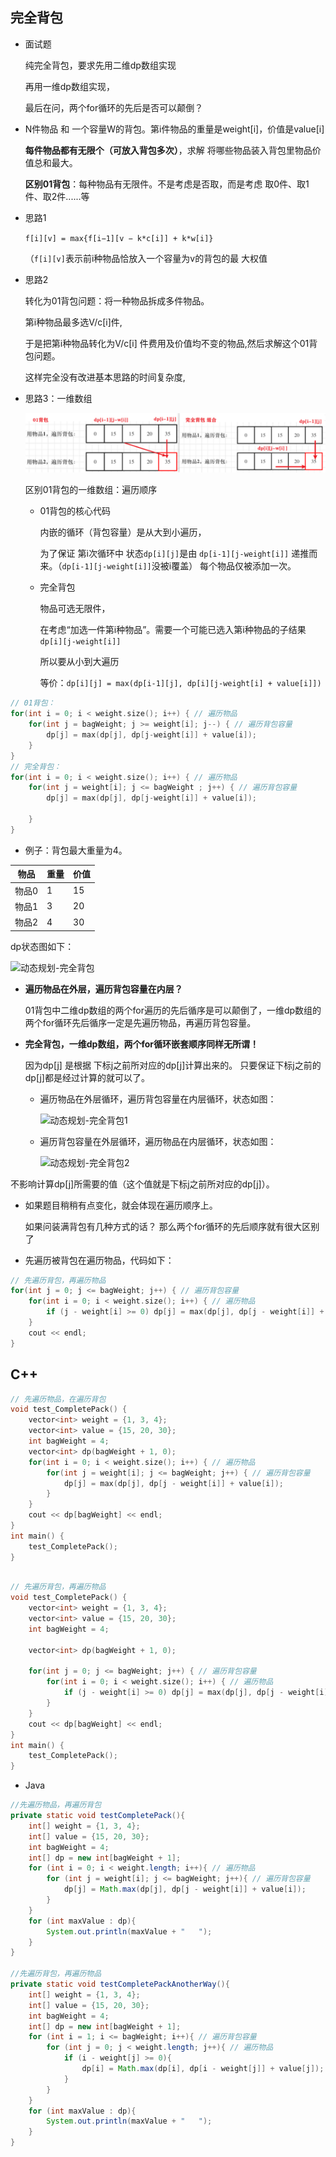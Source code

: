 ## 完全背包

+ 面试题

  纯完全背包，要求先用二维dp数组实现

  再用一维dp数组实现，

  最后在问，两个for循环的先后是否可以颠倒？

+ N件物品 和 一个容量W的背包。第i件物品的重量是weight[i]，价值是value[i] 

  **每件物品都有无限个（可放入背包多次）**，求解 将哪些物品装入背包里物品价值总和最大。

  **区别01背包**：每种物品有无限件。不是考虑是否取，而是考虑 取0件、取1件、取2件......等

+ 思路1

  `f[i][v] = max{f[i−1][v − k*c[i]] + k*w[i]}`

  （`f[i][v]`表示前i种物品恰放入一个容量为v的背包的最
  大权值

+ 思路2

  转化为01背包问题：将一种物品拆成多件物品。

  第i种物品最多选V/c[i]件,

  于是把第i种物品转化为V/c[i] 件费用及价值均不变的物品,然后求解这个01背包问题。

  这样完全没有改进基本思路的时间复杂度,

+ 思路3：一维数组

  ![](img_bag_cmp.png)

  区别01背包的一维数组：遍历顺序
  + 01背包的核心代码

    内嵌的循环（背包容量）是从大到小遍历，
  
    为了保证 第i次循环中 状态`dp[i][j]`是由 `dp[i-1][j-weight[i]]` 递推而来。（`dp[i-1][j-weight[i]]`没被i覆盖）
    每个物品仅被添加一次。

  + 完全背包

    物品可选无限件，

    在考虑“加选一件第i种物品”。需要一个可能已选入第i种物品的子结果`dp[i][j-weight[i]]`

    所以要从小到大遍历
    
    等价：`dp[i][j] = max(dp[i-1][j], dp[i][j-weight[i] + value[i]])`

```CPP
// 01背包：
for(int i = 0; i < weight.size(); i++) { // 遍历物品
    for(int j = bagWeight; j >= weight[i]; j--) { // 遍历背包容量
        dp[j] = max(dp[j], dp[j-weight[i]] + value[i]);
    }
}
// 完全背包：
for(int i = 0; i < weight.size(); i++) { // 遍历物品
    for(int j = weight[i]; j <= bagWeight ; j++) { // 遍历背包容量
        dp[j] = max(dp[j], dp[j-weight[i]] + value[i]);

    }
}
```

+ 例子：背包最大重量为4。

| 物品  | 重量 | 价值 |
| ----- | ---- | ---- |
| 物品0 | 1    | 15   |
| 物品1 | 3    | 20   |
| 物品2 | 4    | 30   |

dp状态图如下：

![动态规划-完全背包](https://img-blog.csdnimg.cn/20210126104510106.jpg)

+ **遍历物品在外层，遍历背包容量在内层？**

   01背包中二维dp数组的两个for遍历的先后循序是可以颠倒了，一维dp数组的两个for循环先后循序一定是先遍历物品，再遍历背包容量。

+ **完全背包，一维dp数组，两个for循环嵌套顺序同样无所谓！**

  因为dp[j] 是根据 下标j之前所对应的dp[j]计算出来的。 只要保证下标j之前的dp[j]都是经过计算的就可以了。

  + 遍历物品在外层循环，遍历背包容量在内层循环，状态如图：

    ![动态规划-完全背包1](https://img-blog.csdnimg.cn/20210126104529605.jpg)

  + 遍历背包容量在外层循环，遍历物品在内层循环，状态如图：

    ![动态规划-完全背包2](https://code-thinking-1253855093.file.myqcloud.com/pics/20210729234011.png)

 不影响计算dp[j]所需要的值（这个值就是下标j之前所对应的dp[j]）。

 

+ 如果题目稍稍有点变化，就会体现在遍历顺序上。

  如果问装满背包有几种方式的话？ 那么两个for循环的先后顺序就有很大区别了

+ 先遍历被背包在遍历物品，代码如下：

```CPP
// 先遍历背包，再遍历物品
for(int j = 0; j <= bagWeight; j++) { // 遍历背包容量
    for(int i = 0; i < weight.size(); i++) { // 遍历物品
        if (j - weight[i] >= 0) dp[j] = max(dp[j], dp[j - weight[i]] + value[i]);
    }
    cout << endl;
}
```

## C++

```CPP
// 先遍历物品，在遍历背包
void test_CompletePack() {
    vector<int> weight = {1, 3, 4};
    vector<int> value = {15, 20, 30};
    int bagWeight = 4;
    vector<int> dp(bagWeight + 1, 0);
    for(int i = 0; i < weight.size(); i++) { // 遍历物品
        for(int j = weight[i]; j <= bagWeight; j++) { // 遍历背包容量
            dp[j] = max(dp[j], dp[j - weight[i]] + value[i]);
        }
    }
    cout << dp[bagWeight] << endl;
}
int main() {
    test_CompletePack();
}
```

```CPP

// 先遍历背包，再遍历物品
void test_CompletePack() {
    vector<int> weight = {1, 3, 4};
    vector<int> value = {15, 20, 30};
    int bagWeight = 4;

    vector<int> dp(bagWeight + 1, 0);

    for(int j = 0; j <= bagWeight; j++) { // 遍历背包容量
        for(int i = 0; i < weight.size(); i++) { // 遍历物品
            if (j - weight[i] >= 0) dp[j] = max(dp[j], dp[j - weight[i]] + value[i]);
        }
    }
    cout << dp[bagWeight] << endl;
}
int main() {
    test_CompletePack();
}

```
 
+ Java

```java
//先遍历物品，再遍历背包
private static void testCompletePack(){
    int[] weight = {1, 3, 4};
    int[] value = {15, 20, 30};
    int bagWeight = 4;
    int[] dp = new int[bagWeight + 1];
    for (int i = 0; i < weight.length; i++){ // 遍历物品
        for (int j = weight[i]; j <= bagWeight; j++){ // 遍历背包容量
            dp[j] = Math.max(dp[j], dp[j - weight[i]] + value[i]);
        }
    }
    for (int maxValue : dp){
        System.out.println(maxValue + "   ");
    }
}

//先遍历背包，再遍历物品
private static void testCompletePackAnotherWay(){
    int[] weight = {1, 3, 4};
    int[] value = {15, 20, 30};
    int bagWeight = 4;
    int[] dp = new int[bagWeight + 1];
    for (int i = 1; i <= bagWeight; i++){ // 遍历背包容量
        for (int j = 0; j < weight.length; j++){ // 遍历物品
            if (i - weight[j] >= 0){
                dp[i] = Math.max(dp[i], dp[i - weight[j]] + value[j]);
            }
        }
    }
    for (int maxValue : dp){
        System.out.println(maxValue + "   ");
    }
}
```

